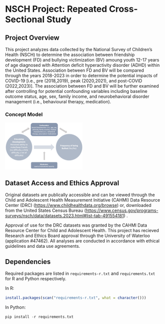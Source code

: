 # NSCH Project: Repeated Cross-Sectional Study 

## Project Overview
This project analyzes data collected by the National Survey of Children’s Health (NSCH) to determine the association between friendship development (FD) and bullying victimization (BV) amoung youth 12-17 years of age diagnosed with Attention deficit hyperactivity disorder (ADHD) within the United States. Association between FD and BV will be compared through the years 2018-2023 in order to determine the potential impacts of COVID-19 [i.e., pre (2018,2019), peak (2020,2021), and post-COVID (2022,2023)]. The association between FD and BV will be further examined after controlling for potential confounding variables including baseline outcome status, age, sex, family income, and neurobehavioral disorder management (i.e., behavioural therapy, medication). 

### Concept Model
<img src="Images/ConceptModel.png" width="50%" />

## Dataset Access and Ethics Approval 
Original datasets are publically accessible and can be viewed through the Child and Adolescent Health Measurement Initiative (CAHMI) Data Resource Center (DRC) (https://www.childhealthdata.org/browse) or, downloaded from the United States Census Bureau (https://www.census.gov/programs-surveys/nsch/data/datasets.2023.html#list-tab-491554181) . 

Approval of use for the DRC datasets was granted by the CAHMI Data Resource Center for Child and Adolescent Health. This project has recieved Research and Ethics Board approval through the University of Waterloo (application #47462). All analyses are conducted in accordance with ethical guidelines and data use agreements. 

## Dependencies
Required packages are listed in `requirements-r.txt` and `requirements.txt` for R and Python respectively.

In R:
```r
install.packages(scan("requirements-r.txt", what = character()))
```

In Python:
```python
pip install -r requirements.txt
```

